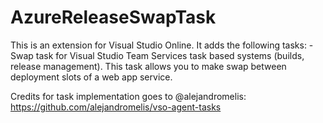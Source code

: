 # AzureReleaseSwapTask
This is an extension for Visual Studio Online.
It adds the following tasks:
	- Swap task for Visual Studio Team Services task based systems (builds, release management). This task allows you to make swap between deployment slots of a web app service.

Credits for task implementation goes to @alejandromelis: https://github.com/alejandromelis/vso-agent-tasks
